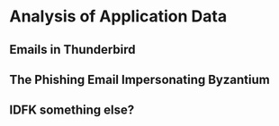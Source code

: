 # Analysis of Application Data

## Emails in Thunderbird

## The Phishing Email Impersonating Byzantium

## IDFK something else? 
